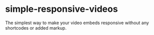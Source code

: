 # simple-responsive-videos
The simplest way to make your video embeds responsive without any shortcodes or added markup.
